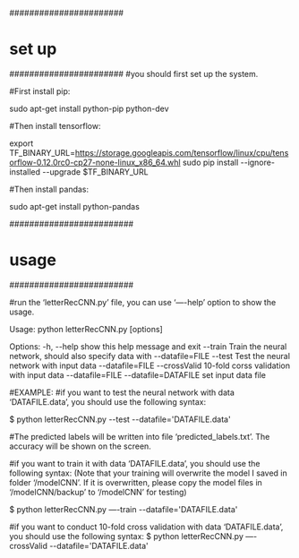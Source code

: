 #######################
# set up
#######################
#you should first set up the system.

#First install pip:

sudo apt-get install python-pip python-dev

#Then install tensorflow:

export TF_BINARY_URL=https://storage.googleapis.com/tensorflow/linux/cpu/tensorflow-0.12.0rc0-cp27-none-linux_x86_64.whl
sudo pip install --ignore-installed --upgrade $TF_BINARY_URL

#Then install pandas:

sudo apt-get install python-pandas


#########################
# usage
#########################

#run the ‘letterRecCNN.py’ file, you can use ‘—-help’ option to show the usage.

Usage: python letterRecCNN.py [options]

Options:
  -h, --help           show this help message and exit
  --train              Train the neural network, should also specify data with
                       --datafile=FILE
  --test               Test the neural network with input data --datafile=FILE
  --crossValid         10-fold corss validation with input data
                       --datafile=FILE
  --datafile=DATAFILE  set input data file

#EXAMPLE:
#if you want to test the neural network with data ‘DATAFILE.data’, you should use the following syntax:

$ python letterRecCNN.py --test --datafile='DATAFILE.data'

#The predicted labels will be written into file ‘predicted_labels.txt’. The accuracy will be shown on the screen. 


#if you want to train it with data ‘DATAFILE.data’, you should use the following syntax:
(Note that your training will overwrite the model I saved in folder ‘/modelCNN’. If it is overwritten, please copy the model files in ‘/modelCNN/backup’ to ‘/modelCNN’ for testing)

$ python letterRecCNN.py —-train --datafile='DATAFILE.data'



#if you want to conduct 10-fold cross validation with data ‘DATAFILE.data’, you should use the following syntax:
$ python letterRecCNN.py —-crossValid --datafile='DATAFILE.data'

